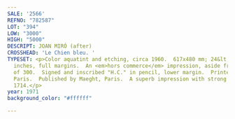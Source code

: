 ```yaml
---
SALE: '2566'
REFNO: "782587"
LOT: "394"
LOW: "3000"
HIGH: "5000"
DESCRIPT: JOAN MIRÓ (after)
CROSSHEAD: 'Le Chien bleu. '
TYPESET: <p>Color aquatint and etching, circa 1960.  617x480 mm; 24&lt;AF3/8&gt;x19
  inches, full margins.  An <em>hors commerce</em> impression, aside from the edition
  of 300.  Signed and inscribed "H.C." in pencil, lower margin.  Printed by Crommelynck,
  Paris.  Published by Maeght, Paris.  A superb impression with strong colors.  Maeght
  1714.</p>
year: 1971
background_color: "#ffffff"

---
```

